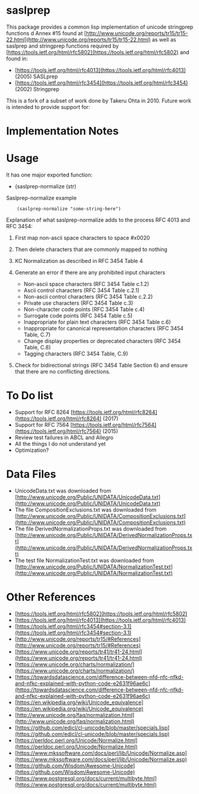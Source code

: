 # saslprep

This package provides a common lisp implementation of unicode stringprep functions d Annex #15 found at [http://www.unicode.org/reports/tr15/tr15-22.html](http://www.unicode.org/reports/tr15/tr15-22.html) as well as saslprep and stringprep functions required by  [https://tools.ietf.org/html/rfc5802](https://tools.ietf.org/html/rfc5802) and
found in:

  * [https://tools.ietf.org/html/rfc4013](https://tools.ietf.org/html/rfc4013) (2005) SASLprep
  * [https://tools.ietf.org/html/rfc3454](https://tools.ietf.org/html/rfc3454) (2002) Stringprep

This is a fork of a subset of work done by Takeru Ohta in 2010. Future work is intended to provide support for:

# Implementation Notes

# Usage
It has one major exported function:

  * (saslprep-normalize (str)

Saslprep-normalize example
```common-lisp
    (saslprep-normalize "some-string-here")

```

Explanation of what saslprep-normalize adds to the process RFC 4013 and RFC 3454:

1. First map non-ascii space characters to space #x0020
2. Then delete characters that are commonly mapped to nothing
3. KC Normalization as described in RFC 3454 Table 4
4. Generate an error if there are any prohibited input characters

    * Non-ascii space characters (RFC 3454 Table c.1.2)
    * Ascii control characters (RFC 3454 Table c.2.1)
    * Non-ascii control characters (RFC 3454 Table c.2.2)
    * Private use characters (RFC 3454 Table c.3)
    * Non-character code points (RFC 3454 Table c.4)
    * Surrogate code points (RFC 3454 Table c.5)
    * Inappropriate for plain text characters (RFC 3454 Table c.6)
    * Inappropriate for canonical representation characters (RFC 3454 Table, C.7)
    * Change display properties or deprecated characters (RFC 3454 Table, C.8)
    * Tagging characters (RFC 3454 Table, C.9)

5. Check for bidirectional strings (RFC 3454 Table Section 6) and ensure that there are no conflicting directions.

# To Do list
  * Support for RFC 8264 [https://tools.ietf.org/html/rfc8264](https://tools.ietf.org/html/rfc8264) (2017)
  * Support for RFC 7564 [https://tools.ietf.org/html/rfc7564](https://tools.ietf.org/html/rfc7564) (2015)
  * Review test failures in ABCL and Allegro
  * All the things I do not understand yet
  * Optimization?


# Data Files
  * UnicodeData.txt was downloaded from [http://www.unicode.org/Public/UNIDATA/UnicodeData.txt](http://www.unicode.org/Public/UNIDATA/UnicodeData.txt)
  * The file CompositionExclusions.txt was downloaded from [http://www.unicode.org/Public/UNIDATA/CompositionExclusions.txt](http://www.unicode.org/Public/UNIDATA/CompositionExclusions.txt)
  * The file DerivedNormalizationProps.txt was downloaded from [http://www.unicode.org/Public/UNIDATA/DerivedNormalizationProps.txt](http://www.unicode.org/Public/UNIDATA/DerivedNormalizationProps.txt)
  * The test file NormalizationTest.txt was downloaded from [http://www.unicode.org/Public/UNIDATA/NormalizationTest.txt](http://www.unicode.org/Public/UNIDATA/NormalizationTest.txt)

# Other References
  * [https://tools.ietf.org/html/rfc5802](https://tools.ietf.org/html/rfc5802)
  * [https://tools.ietf.org/html/rfc4013](https://tools.ietf.org/html/rfc4013)
  * [https://tools.ietf.org/html/rfc3454#section-3.1](https://tools.ietf.org/html/rfc3454#section-3.1)
  * [http://www.unicode.org/reports/tr15/#References](http://www.unicode.org/reports/tr15/#References)
  * [https://www.unicode.org/reports/tr41/tr41-24.html](https://www.unicode.org/reports/tr41/tr41-24.html)
  * [https://www.unicode.org/charts/normalization/](https://www.unicode.org/charts/normalization/)
  * [https://towardsdatascience.com/difference-between-nfd-nfc-nfkd-and-nfkc-explained-with-python-code-e2631f96ae6c](https://towardsdatascience.com/difference-between-nfd-nfc-nfkd-and-nfkc-explained-with-python-code-e2631f96ae6c)
  * [https://en.wikipedia.org/wiki/Unicode_equivalence](https://en.wikipedia.org/wiki/Unicode_equivalence)
  * [http://www.unicode.org/faq/normalization.html](http://www.unicode.org/faq/normalization.html)
  * [https://github.com/edicl/cl-unicode/blob/master/specials.lisp](https://github.com/edicl/cl-unicode/blob/master/specials.lisp)
  * [https://perldoc.perl.org/Unicode/Normalize.html](https://perldoc.perl.org/Unicode/Normalize.html)
  * [https://www.mkssoftware.com/docs/perl/lib/Unicode/Normalize.asp](https://www.mkssoftware.com/docs/perl/lib/Unicode/Normalize.asp)
  * [https://github.com/Wisdom/Awesome-Unicode](https://github.com/Wisdom/Awesome-Unicode)
  * [https://www.postgresql.org/docs/current/multibyte.html](https://www.postgresql.org/docs/current/multibyte.html)
